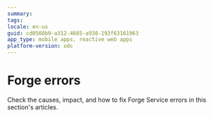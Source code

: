 ```yaml
---
summary:
tags:
locale: en-us
guid: cd0508b9-a312-4685-a938-193f63161963
app_type: mobile apps, reactive web apps
platform-version: odc
---
```


# Forge errors

Check the causes, impact, and how to fix Forge Service
errors in this section's articles.
